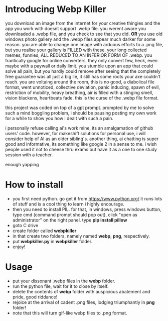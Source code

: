 
# Introducing Webp Killer
you download an image from the internet for your creative thingies and the app you work with doesnt support .webp file. you werent aware you downloaded a .webp file, and you check to see that you did. **OR** you use old windows photo gallery and the .webp files appear much darker for some reason. you are able to change one image with arduous efforts to a .png file, but you realise your gallery is FILLED with these. your long collected memes, funnies, ALL REDUCED TO AN INFERIOR FORM OF .webp. you frantically google for online converters, they only convert few, heck, even maybe with a paywall or daily limit. you stumble upon an app that could solve all pain, but you hardly could remove after seeing that the completely free guarantee was all just a big lie, it still has some roots your axe couldn't reach. you are voltaing around the room, this is no good, a diabolical file format, went unnoticed, collective deviation, panic inducing, spawn of evil, restriction of mobility, heavy breathing, air is filled with a stinging smell, vision blackens, heartbeats fade. this is the curse of the .webp file format. 

this project was coded on top of a gpt prompt. prompted by me to solve such a mind boggling problem, i should be pausing posting my own work for a while to show you how i dealt with such a pain. 

i personally refuse calling ai's work mine, its an amalgamation of github users' code. however, for makeshift solutions for personal use, i will consider help of AI as an older sibling's. another thing, ai chatting is super good and informative, its something like google 2 in a sense to me. i wish people used it not to cheese thru exams but have it as a one to one study session with a teacher.

enough yapping

# How to install
- you first need python. go get it from https://www.python.org/ it runs lots of stuff and is a cool thing to learn i highly encourage.
- then you need to install PIL. for that, in windows, press windows button, type cmd (command prompt should pop out), click "open as administrator" on the right panel. type **pip install pillow**
- goto C drive
- create folder called **webpkiller**
- in that create two folders, namely named **webp**, **png**, respectively.
- put **webpkiller.py** in **webpkiller** folder.
- enjoy!

# Usage
- put your dissonant .webp files in the **webp** folder.
- run the python file, wait for it to close by itself.
- delete the contents of **webp** folder with auspicious abatement and pride, good riddance!
- rejoice at the arrival of cadent .png files, lodging triumphantly in **png** folder!
- note that this will turn gif-like webp files to .png format.
